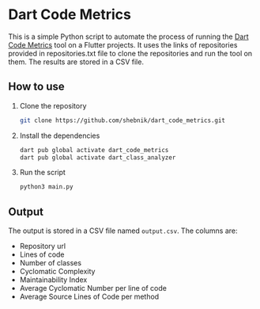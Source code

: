 # Dart Code Metrics
This is a simple Python script to automate the process of running the [Dart Code Metrics](https://dcm.dev/) tool on a Flutter projects. It uses the links of repositories provided in repositories.txt file to clone the repositories and run the tool on them. The results are stored in a CSV file.

## How to use
1. Clone the repository
    ```bash
    git clone https://github.com/shebnik/dart_code_metrics.git
    ```
2. Install the dependencies
    ```bash
    dart pub global activate dart_code_metrics
    dart pub global activate dart_class_analyzer
    ```
3. Run the script
    ```bash
    python3 main.py
    ```

## Output
The output is stored in a CSV file named `output.csv`. The columns are:
- Repository url
- Lines of code
- Number of classes
- Cyclomatic Complexity
- Maintainability Index
- Average Cyclomatic Number per line of code
- Average Source Lines of Code per method